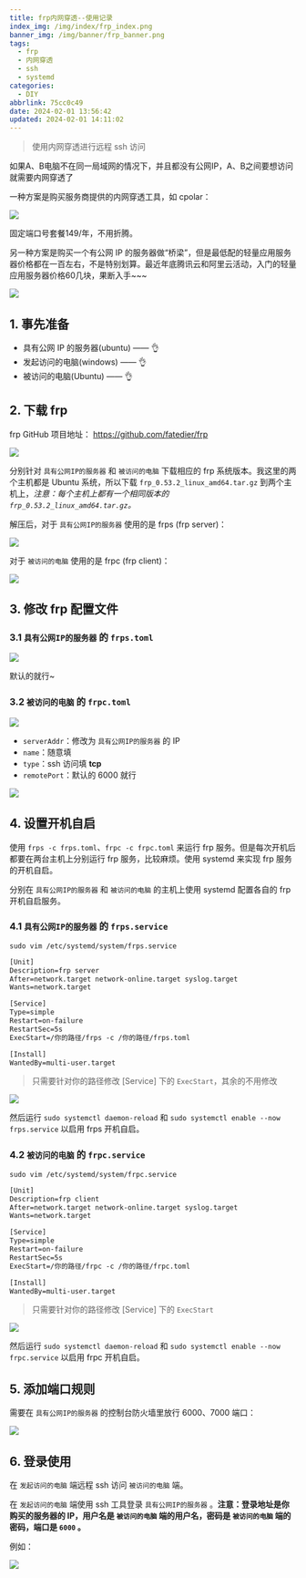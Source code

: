 ```yaml
---
title: frp内网穿透--使用记录
index_img: /img/index/frp_index.png
banner_img: /img/banner/frp_banner.png
tags:
  - frp
  - 内网穿透
  - ssh
  - systemd
categories:
  - DIY
abbrlink: 75cc0c49
date: 2024-02-01 13:56:42
updated: 2024-02-01 14:11:02
---
```


> 使用内网穿透进行远程 ssh 访问

如果A、B电脑不在同一局域网的情况下，并且都没有公网IP，A、B之间要想访问就需要内网穿透了

一种方案是购买服务商提供的内网穿透工具，如 cpolar：

![](3c199aac7cbfd9da40b7b055fc837520_MD5.jpeg)

固定端口号套餐149/年，不用折腾。

另一种方案是购买一个有公网 IP 的服务器做“桥梁”，但是最低配的轻量应用服务器价格都在一百左右，不是特别划算。最近年底腾讯云和阿里云活动，入门的轻量应用服务器价格60几块，果断入手~~~

![](114f2d6e1fe7bfce68d305524913e43c_MD5.jpeg)

## 1. 事先准备

- 具有公网 IP 的服务器(ubuntu) —— 👌
- 发起访问的电脑(windows) —— 👌
- 被访问的电脑(Ubuntu) —— 👌

## 2. 下载 frp

frp GitHub 项目地址： https://github.com/fatedier/frp

![](833eaec4fe82ab68b6b75e32e30e49ea_MD5.jpeg)

分别针对 `具有公网IP的服务器` 和 `被访问的电脑` 下载相应的 frp 系统版本。我这里的两个主机都是 Ubuntu 系统，所以下载 `frp_0.53.2_linux_amd64.tar.gz` 到两个主机上，*注意：每个主机上都有一个相同版本的 `frp_0.53.2_linux_amd64.tar.gz`。*

解压后，对于 `具有公网IP的服务器` 使用的是 frps (frp server)：

![](5ee686c92f4042c799cc21d7b58e6761_MD5.jpeg)

对于 `被访问的电脑` 使用的是 frpc (frp client)：

![](6ab1a7e48358d10033cd8c100bee4dbb_MD5.jpeg)

## 3. 修改 frp 配置文件

### 3.1 `具有公网IP的服务器` 的 `frps.toml`

![](afd713590a8abd299f012d8d7932c42d_MD5.jpeg)

默认的就行~

### 3.2 `被访问的电脑` 的 `frpc.toml`

![](b53fa024875ecaa01d19bbf7c1ed6e0e_MD5.jpeg)

- `serverAddr`：修改为 `具有公网IP的服务器` 的 IP
- `name`：随意填
- `type`：ssh 访问填 **tcp** 
- `remotePort`：默认的 6000 就行

![](cb48e711cc8de269bbc0f3592df21c0a_MD5.jpeg)

## 4. 设置开机自启

使用 `frps -c frps.toml`、`frpc -c frpc.toml` 来运行 frp 服务。但是每次开机后都要在两台主机上分别运行 frp 服务，比较麻烦。使用 systemd 来实现 frp 服务的开机自启。

分别在 `具有公网IP的服务器` 和 `被访问的电脑` 的主机上使用 systemd 配置各自的 frp 开机自启服务。

### 4.1 `具有公网IP的服务器` 的 `frps.service`

`sudo vim /etc/systemd/system/frps.service`

```txt
[Unit]
Description=frp server
After=network.target network-online.target syslog.target
Wants=network.target 

[Service]
Type=simple
Restart=on-failure
RestartSec=5s
ExecStart=/你的路径/frps -c /你的路径/frps.toml

[Install]
WantedBy=multi-user.target
```

>只需要针对你的路径修改 \[Service\] 下的 `ExecStart`，其余的不用修改

![](fc984d1f1c751c24e90b6b1c29fb4b93_MD5.jpeg)

然后运行 `sudo systemctl daemon-reload` 和 `sudo systemctl enable --now frps.service` 以启用 frps 开机自启。

### 4.2 `被访问的电脑` 的 `frpc.service`

`sudo vim /etc/systemd/system/frpc.service`

```txt
[Unit]
Description=frp client 
After=network.target network-online.target syslog.target
Wants=network.target 

[Service]
Type=simple
Restart=on-failure
RestartSec=5s
ExecStart=/你的路径/frpc -c /你的路径/frpc.toml

[Install]
WantedBy=multi-user.target
```

>只需要针对你的路径修改 \[Service\] 下的 `ExecStart`

![](35b5acb29b8ff252d159c3106436a010_MD5.jpeg)

然后运行 `sudo systemctl daemon-reload` 和 `sudo systemctl enable --now frpc.service` 以启用 frpc 开机自启。

## 5. 添加端口规则

需要在 `具有公网IP的服务器` 的控制台防火墙里放行 6000、7000 端口：

![](38e6254556ea3130f974c07fc9701bbe_MD5.jpeg)

## 6. 登录使用

在 `发起访问的电脑` 端远程 ssh 访问 `被访问的电脑` 端。

在 `发起访问的电脑` 端使用 ssh 工具登录 `具有公网IP的服务器` 。**注意：登录地址是你购买的服务器的 IP，用户名是 `被访问的电脑` 端的用户名，密码是 `被访问的电脑` 端的密码，端口是 `6000` 。**

例如：

![](36ec4a0fd428863e0efeee2536b28cde_MD5.jpeg)
